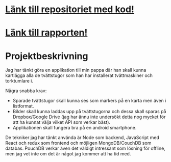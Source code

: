 # [Länk till repositoriet med kod!][1]

# [Länk till rapporten!][2]

# Projektbeskrivning

Jag har tänkt göra en applikation till min pappa där han skall kunna kartlägga alla de tvättstugor som han har installerat tvättmaskiner och torktumlare i. 

Några snabba krav:

* Sparade tvättstugor skall kunna ses som markers på en karta men även i listformat. 
* Bilder skall kunna laddas upp på tvättstugorna och dessa skall sparas på Dropbox/Google Drive (jag har ännu inte undersökt detta nog mycket för att ha kunnat välja vilket API som verkar bäst).
* Applikationen skall fungera bra på en android smartphone. 

De tekniker jag har tänkt använda är Node som backend, JavaScript med React och redux som frontend och möjligen MongoDB/CouchDB som databas. PouchDB verkar även det väldigt intressant som lösning för offline, men jag vet inte om det är något jag kommer att ha tid med. 

[1]: https://github.com/mw222rs/LaundroMap
[2]: https://github.com/mw222rs/LaundroMap/blob/master/report.md